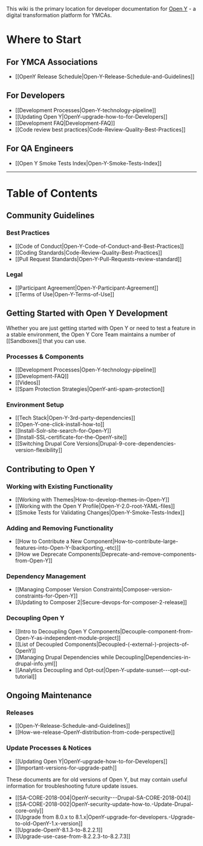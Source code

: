 This wiki is the primary location for developer documentation for [Open Y](https://openy.org/) - a digital transformation platform for YMCAs.

# Where to Start

## For YMCA Associations

- [[OpenY Release Schedule|Open-Y-Release-Schedule-and-Guidelines]]

## For Developers

- [[Development Processes|Open-Y-technology-pipeline]]
- [[Updating Open Y|OpenY-upgrade-how-to-for-Developers]]
- [[Development FAQ|Development-FAQ]]
- [[Code review best practices|Code-Review-Quality-Best-Practices]]

## For QA Engineers

- [[Open Y Smoke Tests Index|Open-Y-Smoke-Tests-Index]]

---

# Table of Contents

## Community Guidelines

### Best Practices

- [[Code of Conduct|Open-Y-Code-of-Conduct-and-Best-Practices]]
- [[Coding Standards|Code-Review-Quality-Best-Practices]]
- [[Pull Request Standards|Open-Y-Pull-Requests-review-standard]]

### Legal

- [[Participant Agreement|Open-Y-Participant-Agreement]]
- [[Terms of Use|Open-Y-Terms-of-Use]]

## Getting Started with Open Y Development

Whether you are just getting started with Open Y or need to test a feature in a stable environment, the Open Y Core Team maintains a number of [[Sandboxes]] that you can use.

### Processes & Components

- [[Development Processes|Open-Y-technology-pipeline]]
- [[Development-FAQ]]
- [[Videos]]
- [[Spam Protection Strategies|OpenY-anti-spam-protection]]

### Environment Setup

- [[Tech Stack|Open-Y-3rd-party-dependencies]]
- [[Open-Y-one-click-install-how-to]]
- [[Install-Solr-site-search-for-Open-Y]]
- [[Install-SSL-certificate-for-the-OpenY-site]]
- [[Switching Drupal Core Versions|Drupal-9-core-dependencies-version-flexibility]]

## Contributing to Open Y

### Working with Existing Functionality

- [[Working with Themes|How-to-develop-themes-in-Open-Y]]
- [[Working with the Open Y Profile|Open-Y-2.0-root-YAML-files]]
- [[Smoke Tests for Validating Changes|Open-Y-Smoke-Tests-Index]]

### Adding and Removing Functionality

- [[How to Contribute a New Component|How-to-contribute-large-features-into-Open-Y-(backporting,-etc)]]
- [[How we Deprecate Components|Deprecate-and-remove-components-from-Open-Y]]

### Dependency Management

- [[Managing Composer Version Constraints|Composer-version-constraints-for-Open-Y]]
- [[Updating to Composer 2|Secure-devops-for-composer-2-release]]

### Decoupling Open Y

- [[Intro to Decoupling Open Y Components|Decouple-component-from-Open-Y-as-independent-module-project]]
- [[List of Decoupled Components|Decoupled-(-external-)-projects-of-OpenY]]
- [[Managing Drupal Dependencies while Decoupling|Dependencies-in-drupal-info.yml]]
- [[Analytics Decoupling and Opt-out|Open-Y-update-sunset---opt-out-tutorial]]

## Ongoing Maintenance

### Releases

- [[Open-Y-Release-Schedule-and-Guidelines]]
- [[How-we-release-OpenY-distribution-from-code-perspective]]

### Update Processes & Notices

- [[Updating Open Y|OpenY-upgrade-how-to-for-Developers]]
- [[Important-versions-for-upgrade-path]]

These documents are for old versions of Open Y, but may contain useful information for troubleshooting future update issues.

- [[SA-CORE-2018-004|OpenY-security---Drupal-SA-CORE-2018-004]]
- [[SA-CORE-2018-002|OpenY-security-update-how-to.-Update-Drupal-core-only]]
- [[Upgrade from 8.0.x to 8.1.x|OpenY-upgrade-for-developers.-Upgrade-to-old-OpenY-1.x-version]]
- [[Upgrade-OpenY-8.1.3-to-8.2.2.1]]
- [[Upgrade-use-case-from-8.2.2.3-to-8.2.7.3]]
